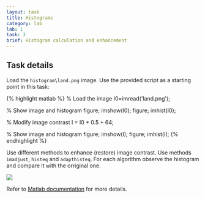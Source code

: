 ```yaml
---
layout: task
title: Histograms
category: lab
lab: 1
task: 3
brief: Histogram calculation and enhancement
---
```



## Task details

Load the `histogram\land.png` image. Use the provided script as a starting point in this task:

{% highlight matlab %}
% Load the image
I0=imread('land.png');

% Show image and histogram
figure;
imshow(I0);
figure;
imhist(I0);

% Modify image contrast
I = I0 * 0.5 + 64;

% Show image and histogram
figure;
imshow(I);
figure;
imhist(I);
{% endhighlight %}

Use different methods to enhance (restore) image contrast. Use methods `imadjust`,
`histeq` and `adapthisteq`. For each algorithm observe the histogram and compare
it with the orriginal one.


![]({{site.baseurl}}/public/l1/land.png)

Refer to [Matlab documentation](https://www.mathworks.com/help/images/examples/contrast-enhancement-techniques.html) for more details.
